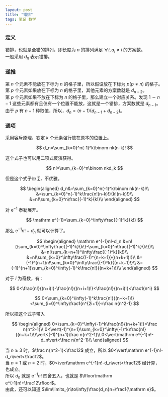 ```yaml
---
layout: post
title: "错排"
tags: 笔记 数学
---
```


### 定义
错排，也就是全错的排列，即长度为 $n$ 的排列满足 $\forall i,a_i\ne i$ 的方案数。  
一般采用 $d_n$ 表示错排。

### 递推
第 $n$ 个元素不能放在下标为 $n$ 的格子里，所以假设放在下标为 $p(p\ne n)$ 的格子。  
第 $p$ 个元素如果放在下标为 $n$ 的格子里，其他元素的方案数就是 $d_{n-2}$。  
第 $p$ 个元素如果不放在下标为 $n$ 的格子里，那么建立一个对应关系。发现 $1\sim n-1$ 这些元素都有且仅有一个位置不能放，这就是一个错排，方案数就是 $d_{n-1}$。  
由于 $p$ 有 $n-1$ 种取值，所以，$d_n=(n-1)(d_{n-1}+d_{n-2})$。
### 通项
采用容斥原理，钦定 $k$ 个元素强行放在原本的位置上。

$$
d_n=\sum_{k=0}^n(-1)^k\binom nk(n-k)!
$$

这个式子也可以用二项式反演获得。

$$
n!=\sum_{k=0}^n\binom nkd_k
$$

但是这个式子带 $\sum$，不优雅。

$$
\begin{aligned}
d_n&=\sum_{k=0}^n(-1)^k\binom nk(n-k)!\\
&=\sum_{k=0}^n(-1)^k\frac{n!(n-k)!}{k!(n-k)!}\\
&=n!\sum_{k=0}^n\frac{(-1)^k}{k!}\\
\end{aligned}
$$

对 $\mathrm e^{-1}$ 泰勒展开。

$$
\mathrm e^{-1}=\sum_{k=0}^\infty\frac{(-1)^k}{k!}
$$

那么 $\mathrm e^{-1}n!-d_n$ 就可以计算了。

$$
\begin{aligned}
\mathrm e^{-1}n!-d_n
&=n!(\sum_{k=0}^\infty\frac{(-1)^k}{k!}-\sum_{k=0}^n\frac{(-1)^k}{k!})\\
&=n!\sum_{k=n+1}^\infty\frac{(-1)^k}{k!}\\
&=n!\sum_{k=0}^\infty\frac{(-1)^{n+k+1}}{(n+k+1)!}\\
&=(-1)^{n+1}n!\sum_{k=0}^\infty\frac{(-1)^k}{(n+k+1)!}\\
&=(-1)^{n+1}\sum_{k=0}^\infty(-1)^k\frac{n!}{(n+k+1)!}\\
\end{aligned}
$$

对于 $i$ 为奇数，有：

$$
0<\frac{n!}{(n+i)!}-\frac{n!}{(n+i+1)!}<\frac{n!}{(n+i)!}<\frac1{n^i}
$$

$$
0<\sum_{k=0}^\infty(-1)^k\frac{n!}{(n+k+1)!}<\sum_{i=0}^\infty\frac1{n^{2i+1}}=\frac n{n^2-1}
$$

所以把这个式子带入

$$
\begin{aligned}
0<\sum_{k=0}^\infty(-1)^k\frac{n!}{(n+k+1)!}<\frac n{n^2-1}\\
0<\vert(-1)^{n+1}\sum_{k=0}^\infty(-1)^k\frac{n!}{(n+k+1)!}\vert<(-1)^{n+1}\frac n{n^2-1}\\
0<\vert\mathrm e^{-1}n!-d_n\vert<\frac n{n^2-1}\\
\end{aligned}
$$

当 $n\ge3$ 时，$\frac n{n^2-1}<\frac12$ 成立，所以 $0<\vert\mathrm e^{-1}n!-d_n\vert<\frac12$。  
当 $n=1$ 或 $n=2$ 时，$0<\vert\mathrm e^{-1}n!-d_n\vert<\frac12$ 经计算，也成立。  
所以 $d_n$ 就是 $\mathrm e^{-1}n!$ 四舍五入，也就是 $\lfloor\mathrm e^{-1}n!+\frac12\rfloor$。  
由此，还可以知道 $\lim\limits_{n\to\infty}\frac{d_n}n=\frac1{\mathrm e}$。  